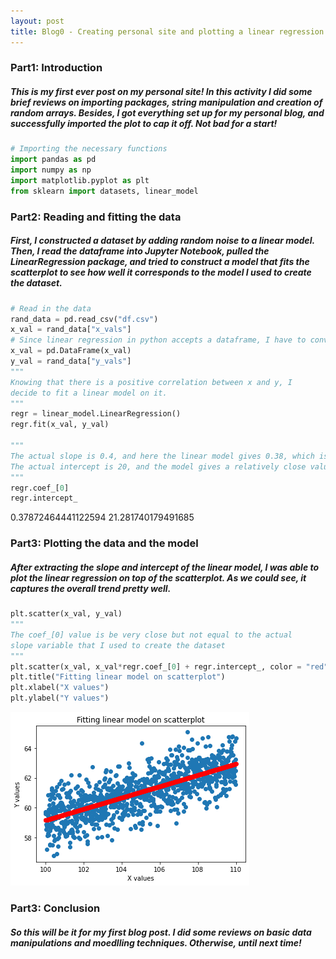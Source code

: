 ```yaml
---
layout: post
title: Blog0 - Creating personal site and plotting a linear regression
---
```


### Part1: Introduction
##### This is my first ever post on my personal site! In this activity I did some brief reviews on importing packages, string manipulation and creation of random arrays. Besides, I got everything set up for my personal blog, and successfully imported the plot to cap it off. Not bad for a start!
```python
# Importing the necessary functions
import pandas as pd
import numpy as np
import matplotlib.pyplot as plt
from sklearn import datasets, linear_model
```

### Part2: Reading and fitting the data
##### First, I constructed a dataset by adding random noise to a linear model. Then, I read the dataframe into Jupyter Notebook, pulled the LinearRegression package, and tried to construct a model that fits the scatterplot to see how well it corresponds to the model I used to create the dataset.
```python
# Read in the data
rand_data = pd.read_csv("df.csv")
x_val = rand_data["x_vals"]
# Since linear regression in python accepts a dataframe, I have to convert it
x_val = pd.DataFrame(x_val)
y_val = rand_data["y_vals"]
"""
Knowing that there is a positive correlation between x and y, I 
decide to fit a linear model on it.
"""
regr = linear_model.LinearRegression()
regr.fit(x_val, y_val)

"""
The actual slope is 0.4, and here the linear model gives 0.38, which is very close to the actual value I used to construct it.
The actual intercept is 20, and the model gives a relatively close value as well, which is 21.28
"""
regr.coef_[0]
regr.intercept_
```
0.37872464441122594
21.281740179491685


### Part3: Plotting the data and the model
##### After extracting the slope and intercept of the linear model, I was able to plot the linear regression on top of the scatterplot. As we could see, it captures the overall trend pretty well.
```python
plt.scatter(x_val, y_val)
"""
The coef_[0] value is be very close but not equal to the actual
slope variable that I used to create the dataset
"""
plt.scatter(x_val, x_val*regr.coef_[0] + regr.intercept_, color = "red")
plt.title("Fitting linear model on scatterplot")
plt.xlabel("X values")
plt.ylabel("Y values")
```

![LinearRegression.png](/images/LinearRegression.png)
    

### Part3: Conclusion
##### So this will be it for my first blog post. I did some reviews on basic data manipulations and moedlling techniques. Otherwise, until next time!